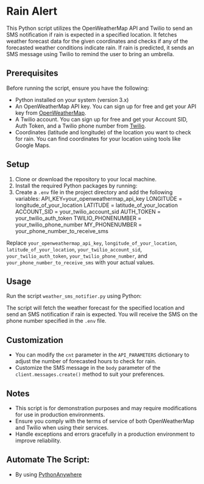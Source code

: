 # Rain Alert 

This Python script utilizes the OpenWeatherMap API and Twilio to send an SMS notification if rain is expected in a specified location. It fetches weather forecast data for the given coordinates and checks if any of the forecasted weather conditions indicate rain. If rain is predicted, it sends an SMS message using Twilio to remind the user to bring an umbrella.

## Prerequisites

Before running the script, ensure you have the following:

- Python installed on your system (version 3.x)
- An OpenWeatherMap API key. You can sign up for free and get your API key from [OpenWeatherMap](https://openweathermap.org/api).
- A Twilio account. You can sign up for free and get your Account SID, Auth Token, and a Twilio phone number from [Twilio](https://www.twilio.com/try-twilio).
- Coordinates (latitude and longitude) of the location you want to check for rain. You can find coordinates for your location using tools like Google Maps.

## Setup

1. Clone or download the repository to your local machine.
2. Install the required Python packages by running:
3. Create a `.env` file in the project directory and add the following variables:
API_KEY=your_openweathermap_api_key
LONGITUDE = longitude_of_your_location
LATITUDE = latitude_of_your_location
ACCOUNT_SID = your_twilio_account_sid
AUTH_TOKEN = your_twilio_auth_token
TWILIO_PHONENUMBER = your_twilio_phone_number
MY_PHONENUMBER = your_phone_number_to_receive_sms

Replace `your_openweathermap_api_key`, `longitude_of_your_location`, `latitude_of_your_location`, `your_twilio_account_sid`, `your_twilio_auth_token`, `your_twilio_phone_number`, and `your_phone_number_to_receive_sms` with your actual values.

## Usage

Run the script `weather_sms_notifier.py` using Python:


The script will fetch the weather forecast for the specified location and send an SMS notification if rain is expected. You will receive the SMS on the phone number specified in the `.env` file.

## Customization

- You can modify the `cnt` parameter in the `API_PARAMETERS` dictionary to adjust the number of forecasted hours to check for rain.
- Customize the SMS message in the `body` parameter of the `client.messages.create()` method to suit your preferences.

## Notes

- This script is for demonstration purposes and may require modifications for use in production environments.
- Ensure you comply with the terms of service of both OpenWeatherMap and Twilio when using their services.
- Handle exceptions and errors gracefully in a production environment to improve reliability.

## Automate The Script:
- By using [PythonAnywhere](https://www.pythonanywhere.com/)
